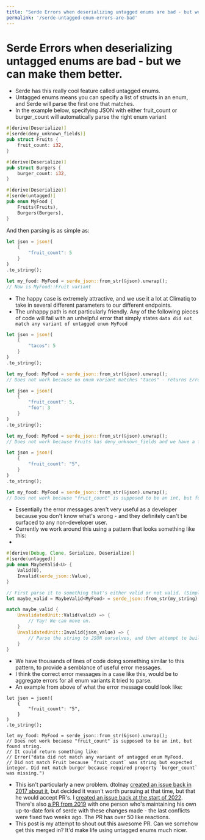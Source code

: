 ```yaml
---
title: "Serde Errors when deserializing untagged enums are bad - but we can make them better."
permalink: '/serde-untagged-enum-errors-are-bad'
---
```


# Serde Errors when deserializing untagged enums are bad - but we can make them better.

- Serde has this really cool feature called untagged enums.
- Untagged enums means you can specify a list of structs in an enum, and Serde will parse the first one that matches.
- In the example below, specifying JSON with either fruit_count or burger_count will automatically parse the right enum variant
```rust
#[derive(Deserialize)]
#[serde(deny_unknown_fields)]
pub struct Fruits {
    fruit_count: i32,
}

#[derive(Deserialize)]
pub struct Burgers {
    burger_count: i32,
}

#[derive(Deserialize)]
#[serde(untagged)]
pub enum MyFood {
    Fruits(Fruits),
    Burgers(Burgers),
}
```

And then parsing is as simple as:
```rust
let json = json!(
    {
        "fruit_count": 5
    }
)
.to_string();

let my_food: MyFood = serde_json::from_str(&json).unwrap();
// Now is MyFood::Fruit variant        
```
- The happy case is extremely attractive, and we use it a lot at Climatiq to take in several different parameters to our different endpoints.
- The unhappy path is not particularly friendly. Any of the following pieces of code will fail with an unhelpful error that simply states `data did not match any variant of untagged enum MyFood`

```rust
let json = json!(
    {
        "tacos": 5
    }
)
.to_string();

let my_food: MyFood = serde_json::from_str(&json).unwrap();
// Does not work because no enum variant matches "tacos" - returns Error("data did not match any variant of untagged enum MyFood")
```

```rust
let json = json!(
    {
        "fruit_count": 5,
        "foo": 3
    }
)
.to_string();

let my_food: MyFood = serde_json::from_str(&json).unwrap();
// Does not work because Fruits has deny_unknown_fields and we have a field too much - returns Error("data did not match any variant of untagged enum MyFood")
```

```rust
let json = json!(
    {
        "fruit_count": "5",
    }
)
.to_string();

let my_food: MyFood = serde_json::from_str(&json).unwrap();
// Does not work because "fruit_count" is supposed to be an int, but found string - returns Error("data did not match any variant of untagged enum MyFood")
```

- Essentially the error messages aren't very useful as a developer because you don't know what's wrong - and they definitely can't be surfaced to any non-developer user.
- Currently we work around this using a pattern that looks something like this:
- 
```rust
#[derive(Debug, Clone, Serialize, Deserialize)]
#[serde(untagged)]
pub enum MaybeValid<U> {
    Valid(U),
    Invalid(serde_json::Value),
}

// First parse it to something that's either valid or not valid. (Simplified, obviously you wouldn't want to unwrap here)
let maybe_valid = MaybeValid<MyFood> = serde_json::from_str(my_string).unwrap();

match maybe_valid {
    UnvalidatedUnit::Valid(valid) => {
        // Yay! We can move on.
    }
    UnvalidatedUnit::Invalid(json_value) => {
        // Parse the string to JSON ourselves, and then attempt to build a sensible error message
    }
}
```
- We have thousands of lines of code doing something similar to this pattern, to provide a semblance of useful error messages.
- I think the correct error messages in a case like this, would be to aggregate errors for all enum variants it tried to parse.
- An example from above of what the error message could look like:
```
let json = json!(
    {
        "fruit_count": "5",
    }
)
.to_string();

let my_food: MyFood = serde_json::from_str(&json).unwrap();
// Does not work because "fruit_count" is supposed to be an int, but found string.
// It could return something like: 
// Error("data did not match any variant of untagged enum MyFood.
// Did not match Fruit because `fruit_count` was string but expected integer. Did not match burger because required property `burger_count` was missing.")
```

- This isn't particularly a new problem. dtolnay [created an issue back in 2017 about it](https://github.com/serde-rs/serde/issues/773), but decided it wasn't worth pursuing at that time, but that he would accept PR's. I [created an issue back at the start of 2022](https://github.com/serde-rs/serde/issues/2157). There's also [a PR from 2019](https://github.com/serde-rs/serde/pull/1544) with one person who's maintaining his own up-to-date fork of serde with these changes made - the last conflicts were fixed two weeks ago. The PR has over 50 like reactions.
- This post is my attempt to shout out this awesome PR. Can we somehow get this merged in? It'd make life using untagged enums much nicer.